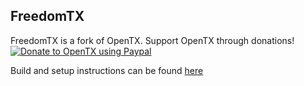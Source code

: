## FreedomTX

FreedomTX is a fork of OpenTX. Support OpenTX through donations!  
[![Donate to OpenTX using Paypal](https://img.shields.io/badge/paypal-donate-yellow.svg)](https://www.paypal.com/cgi-bin/webscr?cmd=_s-xclick&hosted_button_id=DJ9MASSKVW8WN)

Build and setup instructions can be found [here](https://github.com/opentx/opentx/wiki/Compiling-OpenTx) 
